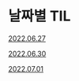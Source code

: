 # 날짜별 TIL

[2022.06.27](https://github.com/IronD414/TIL/blob/main/2022.06.27.md)

[2022.06.30](https://github.com/IronD414/TIL/blob/main/2022.06.30.md)

[2022.07.01](https://github.com/IronD414/TIL/blob/main/2022.07.01.md)
